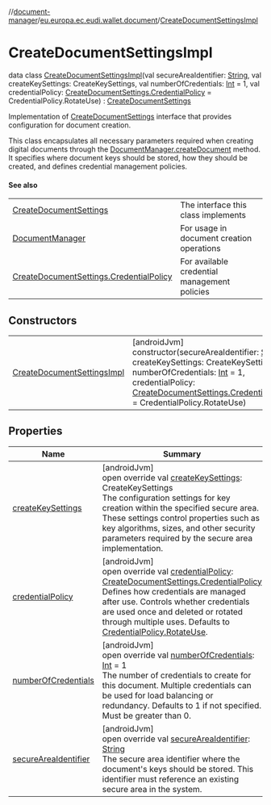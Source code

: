 //[document-manager](../../../index.md)/[eu.europa.ec.eudi.wallet.document](../index.md)/[CreateDocumentSettingsImpl](index.md)

# CreateDocumentSettingsImpl

data class [CreateDocumentSettingsImpl](index.md)(val
secureAreaIdentifier: [String](https://kotlinlang.org/api/latest/jvm/stdlib/kotlin-stdlib/kotlin/-string/index.html),
val createKeySettings: CreateKeySettings, val
numberOfCredentials: [Int](https://kotlinlang.org/api/latest/jvm/stdlib/kotlin-stdlib/kotlin/-int/index.html) =
1, val
credentialPolicy: [CreateDocumentSettings.CredentialPolicy](../-create-document-settings/-credential-policy/index.md) =
CredentialPolicy.RotateUse) : [CreateDocumentSettings](../-create-document-settings/index.md)

Implementation of [CreateDocumentSettings](../-create-document-settings/index.md) interface that provides configuration for document creation.

This class encapsulates all necessary parameters required when creating digital documents through the [DocumentManager.createDocument](../-document-manager/create-document.md) method. It specifies where document keys should be stored, how they should be created, and defines credential management policies.

#### See also

| | |
|---|---|
| [CreateDocumentSettings](../-create-document-settings/index.md) | The interface this class implements |
| [DocumentManager](../-document-manager/index.md) | For usage in document creation operations |
| [CreateDocumentSettings.CredentialPolicy](../-create-document-settings/-credential-policy/index.md) | For available credential management policies |

## Constructors

|                                                                 |                                                                                                                                                                                                                                                                                                                                                                                                                                                                |
|-----------------------------------------------------------------|----------------------------------------------------------------------------------------------------------------------------------------------------------------------------------------------------------------------------------------------------------------------------------------------------------------------------------------------------------------------------------------------------------------------------------------------------------------|
| [CreateDocumentSettingsImpl](-create-document-settings-impl.md) | [androidJvm]<br>constructor(secureAreaIdentifier: [String](https://kotlinlang.org/api/latest/jvm/stdlib/kotlin-stdlib/kotlin/-string/index.html), createKeySettings: CreateKeySettings, numberOfCredentials: [Int](https://kotlinlang.org/api/latest/jvm/stdlib/kotlin-stdlib/kotlin/-int/index.html) = 1, credentialPolicy: [CreateDocumentSettings.CredentialPolicy](../-create-document-settings/-credential-policy/index.md) = CredentialPolicy.RotateUse) |

## Properties

| Name                                              | Summary                                                                                                                                                                                                                                                                                                                                                                                                                                            |
|---------------------------------------------------|----------------------------------------------------------------------------------------------------------------------------------------------------------------------------------------------------------------------------------------------------------------------------------------------------------------------------------------------------------------------------------------------------------------------------------------------------|
| [createKeySettings](create-key-settings.md)       | [androidJvm]<br>open override val [createKeySettings](create-key-settings.md): CreateKeySettings<br>The configuration settings for key creation within the specified secure area.     These settings control properties such as key algorithms, sizes, and other     security parameters required by the secure area implementation.                                                                                                               |
| [credentialPolicy](credential-policy.md)          | [androidJvm]<br>open override val [credentialPolicy](credential-policy.md): [CreateDocumentSettings.CredentialPolicy](../-create-document-settings/-credential-policy/index.md)<br>Defines how credentials are managed after use. Controls whether credentials are     used once and deleted or rotated through multiple uses.     Defaults to [CredentialPolicy.RotateUse](../-create-document-settings/-credential-policy/-rotate-use/index.md). |
| [numberOfCredentials](number-of-credentials.md)   | [androidJvm]<br>open override val [numberOfCredentials](number-of-credentials.md): [Int](https://kotlinlang.org/api/latest/jvm/stdlib/kotlin-stdlib/kotlin/-int/index.html) = 1<br>The number of credentials to create for this document. Multiple credentials     can be used for load balancing or redundancy. Defaults to 1 if not specified.     Must be greater than 0.                                                                       |
| [secureAreaIdentifier](secure-area-identifier.md) | [androidJvm]<br>open override val [secureAreaIdentifier](secure-area-identifier.md): [String](https://kotlinlang.org/api/latest/jvm/stdlib/kotlin-stdlib/kotlin/-string/index.html)<br>The secure area identifier where the document's keys should be stored.     This identifier must reference an existing secure area in the system.                                                                                                            |
